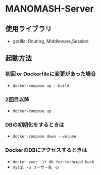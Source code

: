 # MANOMASH-Server

## 使用ライブラリ
- gorilla: Routing, Middleware,Session

## 起動方法
### 初回 or Dockerfileに変更があった場合
- `docker-compose up --build`
### 2回目以降
- `docker-compose up`
### DBの初期化をするときは
- `docker-compose down --volume`
### DockerのDBにアクセスするときは
- `docker exec -it db-for-techread bash`
- `mysql -u ユーザー名 -p`